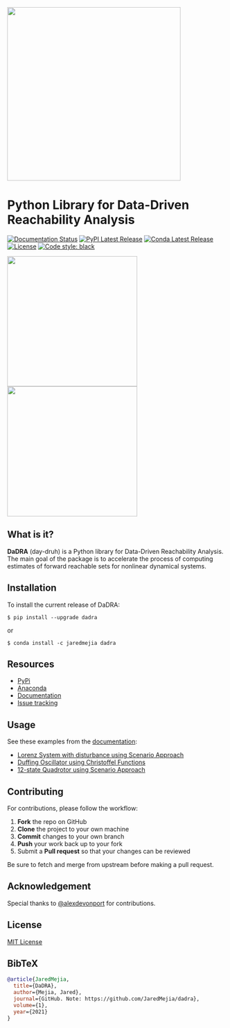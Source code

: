 <img src="imgs/big_dadra_logo.png" width="400">

# Python Library for Data-Driven Reachability Analysis
[![Documentation Status](https://readthedocs.org/projects/dadra/badge/?version=latest)](https://dadra.readthedocs.io/en/latest/?badge=latest)
[![PyPI Latest Release](https://img.shields.io/pypi/v/dadra.svg)](https://pypi.org/project/dadra/)
[![Conda Latest Release](https://anaconda.org/jaredmejia/dadra/badges/version.svg)](https://anaconda.org/jaredmejia/dadra)
[![License](https://img.shields.io/pypi/l/dadra.svg)](https://github.com/dadra/blob/master/LICENSE)
[![Code style: black](https://img.shields.io/badge/code%20style-black-000000.svg)](https://github.com/psf/black)

<p float="left">
  <img src="imgs/l_3D_cont.gif" width="300" height="300">
  <img src="imgs/quad_reachable.png" width="300" height="300">
</p>

## What is it?
**DaDRA** (day-druh) is a Python library for Data-Driven Reachability Analysis. The main goal of the package is to accelerate the process of computing estimates of forward reachable sets for nonlinear dynamical systems.

## Installation
To install the current release of DaDRA:
```
$ pip install --upgrade dadra
```
or
```
$ conda install -c jaredmejia dadra
```

## Resources
* [PyPi](https://pypi.org/project/dadra/)
* [Anaconda](https://anaconda.org/jaredmejia/dadra)
* [Documentation](https://dadra.readthedocs.io/en/latest/)
* [Issue tracking](https://github.com/JaredMejia/dadra/issues)

## Usage
See these examples from the [documentation](https://dadra.readthedocs.io/en/latest/):
* [Lorenz System with disturbance using Scenario Approach](https://dadra.readthedocs.io/en/latest/examples.html#lorenz-system-with-disturbance-using-scenario-approach)
* [Duffing Oscillator using Christoffel Functions](https://dadra.readthedocs.io/en/latest/examples.html#duffing-oscillator-using-christoffel-functions)
* [12-state Quadrotor using Scenario Approach](https://dadra.readthedocs.io/en/latest/examples.html#state-quadrotor-using-scenario-approach)

## Contributing
For contributions, please follow the workflow:
  1. **Fork** the repo on GitHub
  2. **Clone** the project to your own machine
  3. **Commit** changes to your own branch
  4. **Push** your work back up to your fork
  5. Submit a **Pull request** so that your changes can be reviewed

Be sure to fetch and merge from upstream before making a pull request.

## Acknowledgement
Special thanks to [@alexdevonport](https://github.com/alexdevonport) for contributions.

## License
[MIT License](https://github.com/JaredMejia/dadra/blob/main/LICENSE)

## BibTeX
```bibtex
@article{JaredMejia,
  title={DaDRA},
  author={Mejia, Jared},
  journal={GitHub. Note: https://github.com/JaredMejia/dadra},
  volume={1},
  year={2021}
}
```
